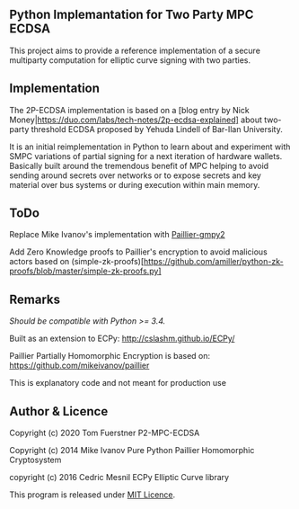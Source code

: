 Python Implemantation for Two Party MPC ECDSA
-----------------------

This project aims to provide a reference implementation of a secure multiparty computation for elliptic curve signing with two parties.


## Implementation 

The 2P-ECDSA implementation is based on a [blog entry by Nick Money|https://duo.com/labs/tech-notes/2p-ecdsa-explained] about two-party threshold ECDSA proposed by Yehuda Lindell of Bar-Ilan University.

It is an initial reimplementation in Python to learn about and experiment with SMPC variations of partial signing for a next iteration of hardware wallets. Basically built around the tremendous benefit of MPC helping to avoid sending around secrets over networks or to expose secrets and key material over bus systems or during execution within main memory. 

## ToDo

Replace Mike Ivanov's implementation with [Paillier-gmpy2](https://github.com/mnassar/paillier-gmpy2/tree/master/py3)

Add Zero Knowledge proofs to Paillier's encryption to avoid malicious actors based on (simple-zk-proofs)[https://github.com/amiller/python-zk-proofs/blob/master/simple-zk-proofs.py]


## Remarks

*Should be compatible with Python >= 3.4.*

Built as an extension to ECPy: http://cslashm.github.io/ECPy/

Paillier Partially Homomorphic Encryption is based on: https://github.com/mikeivanov/paillier

This is explanatory code and not meant for production use
 
## Author & Licence

Copyright (c) 2020 Tom Fuerstner P2-MPC-ECDSA

Copyright (c) 2014 Mike Ivanov Pure Python Paillier Homomorphic Cryptosystem

copyright (c) 2016 Cedric Mesnil ECPy Elliptic Curve library


This program is released under [MIT Licence](LICENCE.txt).
